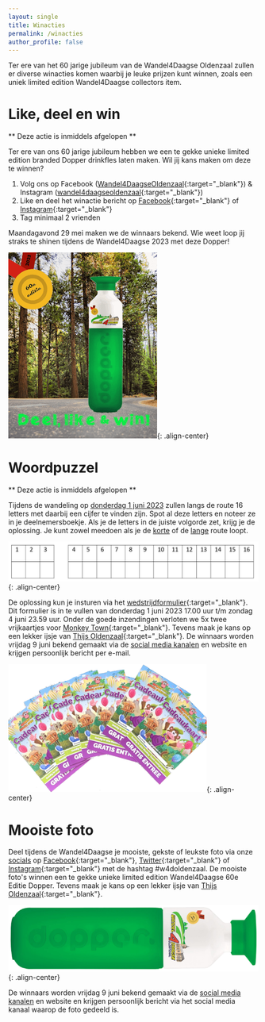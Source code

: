 ```yaml
---
layout: single
title: Winacties
permalink: /winacties
author_profile: false
---
```


Ter ere van het 60 jarige jubileum van de Wandel4Daagse Oldenzaal zullen er diverse winacties komen waarbij je leuke prijzen kunt winnen, zoals een uniek limited edition Wandel4Daagse collectors item.

# Like, deel en win

** Deze actie is inmiddels afgelopen **

Ter ere van ons 60 jarige jubileum hebben we een te gekke unieke limited edition branded Dopper drinkfles laten maken. Wil jij kans maken om deze te winnen?  

1. Volg ons op Facebook ([Wandel4DaagseOldenzaal](https://www.facebook.com/Wandel4DaagseOldenzaal){:target="_blank"}) & Instagram ([wandel4daagseoldenzaal](https://www.instagram.com/wandel4daagseoldenzaal){:target="_blank"})
1. Like en deel het winactie bericht op [Facebook](https://www.facebook.com/Wandel4DaagseOldenzaal/posts/pfbid02isJUoG6HkBjzy5ehajKSGPsz81RF9KAx2g9cvtRqDUTFLEddDfDbVw2MjsY2c4Rl){:target="_blank"} of [Instagram](https://www.instagram.com/p/CsqA_NSseGp/){:target="_blank"}  
1. Tag minimaal 2 vrienden

Maandagavond 29 mei maken we de winnaars bekend. Wie weet loop jij straks te shinen tijdens de Wandel4Daagse 2023 met deze Dopper!  

![Dopper Like and Win actie](/assets/images/dopperlikeandwin.png){: .align-center}

# Woordpuzzel

** Deze actie is inmiddels afgelopen **  

Tijdens de wandeling op [donderdag 1 juni 2023](/routes#donderdag-1-juni-2023) zullen langs de route 16 letters met daarbij een cijfer te vinden zijn. Spot al deze letters en noteer ze in je deelnemersboekje. Als je de letters in de juiste volgorde zet, krijg je de oplossing. Je kunt zowel meedoen als je de [korte](/routes/kort/donderdag) of de [lange](/routes/lang/donderdag) route loopt.

![Woordpuzzel](/assets/images/woordlettersspel.png){: .align-center}

De oplossing kun je insturen via het [wedstrijdformulier](https://forms.microsoft.com/e/t6aYz1E4f9){:target="_blank"}. Dit formulier is in te vullen van donderdag 1 juni 2023 17.00 uur t/m zondag 4 juni 23.59 uur. Onder de goede inzendingen verloten we 5x twee vrijkaartjes voor [Monkey Town](https://www.monkeytown.eu/nl/enschede/home){:target="_blank"}. Tevens maak je kans op een lekker ijsje van [Thijs Oldenzaal](https://www.thijs-oldenzaal.nl/){:target="_blank"}. De winnaars worden vrijdag 9 juni bekend gemaakt via de [social media kanalen](/socials) en website en krijgen persoonlijk bericht per e-mail.  

![Monkey Town kaartjes](/assets/images/monkeytowntickets.png){: .align-center}

# Mooiste foto

Deel tijdens de Wandel4Daagse je mooiste, gekste of leukste foto via onze [socials](/socials) op [Facebook](https://www.facebook.com/wandel4daagseoldenzaal){:target="_blank"}, [Twitter](https://twitter.com/Avo4DOldenzaal){:target="_blank"} of [Instagram](https://www.instagram.com/wandel4daagseoldenzaal){:target="_blank"} met de hashtag #w4doldenzaal. De mooiste foto's winnen een te gekke unieke limited edition Wandel4Daagse 60e Editie Dopper. Tevens maak je kans op een lekker ijsje van [Thijs Oldenzaal](https://www.thijs-oldenzaal.nl/){:target="_blank"}.   

![Wandel4Daagse branded Dopper](/assets/images/dopper.png){: .align-center}  

De winnaars worden vrijdag 9 juni bekend gemaakt via de [social media kanalen](/socials) en website en krijgen persoonlijk bericht via het social media kanaal waarop de foto gedeeld is.